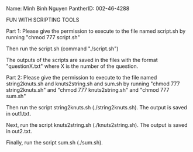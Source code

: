Name: Minh Binh Nguyen
PantherID: 002-46-4288

FUN WITH SCRIPTING TOOLS

Part 1:
  Please give the permission to execute to the file named script.sh
by running "chmod 777 script.sh"

  Then run the script.sh (command "./script.sh")

  The outputs of the scripts are saved in the files with the format "questionX.txt"
where X is the number of the question.

Part 2:
  Please give the permission to execute to the file named string2knuts.sh and knuts2string.sh
and sum.sh by running "chmod 777 string2knuts.sh" and "chmod 777 knuts2string.sh" and 
"chmod 777 sum.sh"

  Then run the script string2knuts.sh (./string2knuts.sh). The output is saved in out1.txt.

  Next, run the script knuts2string.sh (./knuts2string.sh). The output is saved in out2.txt.

  Finally, run the script sum.sh (./sum.sh).



